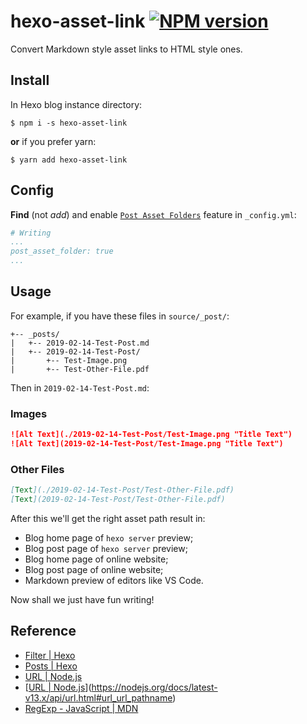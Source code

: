 # hexo-asset-link [![NPM version](https://badge.fury.io/js/hexo-asset-link.svg)](https://www.npmjs.com/package/hexo-asset-link)

Convert Markdown style asset links to HTML style ones.

## Install

In Hexo blog instance directory:

```shell
$ npm i -s hexo-asset-link
```

**or** if you prefer yarn:

```shell
$ yarn add hexo-asset-link
```

## Config

**Find** (not *add*) and enable [`Post Asset Folders`](https://hexo.io/docs/asset-folders#Post-Asset-Folder) feature in `_config.yml`:

```yml
# Writing
...
post_asset_folder: true
...
```

## Usage

For example, if you have these files in `source/_post/`:

```
+-- _posts/
|   +-- 2019-02-14-Test-Post.md
|   +-- 2019-02-14-Test-Post/
|       +-- Test-Image.png
|       +-- Test-Other-File.pdf
```

Then in `2019-02-14-Test-Post.md`:

### Images

```markdown
![Alt Text](./2019-02-14-Test-Post/Test-Image.png "Title Text")
![Alt Text](2019-02-14-Test-Post/Test-Image.png "Title Text")
```

### Other Files

```markdown
[Text](./2019-02-14-Test-Post/Test-Other-File.pdf)
[Text](2019-02-14-Test-Post/Test-Other-File.pdf)
```

After this we'll get the right asset path result in:

- Blog home page of `hexo server` preview;
- Blog post page of `hexo server` preview;
- Blog home page of online website;
- Blog post page of online website;
- Markdown preview of editors like VS Code.

Now shall we just have fun writing!

## Reference

- [Filter | Hexo](https://hexo.io/api/filter "Filter | Hexo")
- [Posts | Hexo](https://hexo.io/api/posts "Posts | Hexo")
- [URL | Node.js](https://nodejs.org/docs/latest-v18.x/api/url.html#new-urlinput-base)
- [[URL | Node.js](https://nodejs.org/docs/latest-v18.x/api/url.html#urlpathname)](https://nodejs.org/docs/latest-v13.x/api/url.html#url_url_pathname)
- [RegExp - JavaScript | MDN](https://developer.mozilla.org/en-US/docs/Web/JavaScript/Reference/Global_Objects/RegExp "RegExp - JavaScript | MDN")
